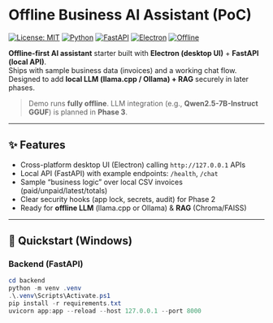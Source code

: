 # Offline Business AI Assistant (PoC)  
[![License: MIT](https://img.shields.io/badge/License-MIT-green.svg)](#license)
[![Python](https://img.shields.io/badge/Python-3.10%2B-blue)](https://www.python.org/)
[![FastAPI](https://img.shields.io/badge/FastAPI-0.111+-teal)](https://fastapi.tiangolo.com/)
[![Electron](https://img.shields.io/badge/Electron-30+-black)](https://www.electronjs.org/)
[![Offline](https://img.shields.io/badge/Mode-100%25%20Offline-important)](#)

**Offline-first AI assistant** starter built with **Electron (desktop UI)** + **FastAPI (local API)**.  
Ships with sample business data (invoices) and a working chat flow. Designed to add **local LLM (llama.cpp / Ollama) + RAG** securely in later phases.

> Demo runs **fully offline**. LLM integration (e.g., **Qwen2.5-7B-Instruct GGUF**) is planned in **Phase 3**.

---

## ✨ Features
- Cross-platform desktop UI (Electron) calling `http://127.0.0.1` APIs
- Local API (FastAPI) with example endpoints: `/health`, `/chat`
- Sample “business logic” over local CSV invoices (paid/unpaid/latest/totals)
- Clear security hooks (app lock, secrets, audit) for Phase 2
- Ready for **offline LLM** (llama.cpp or Ollama) & **RAG** (Chroma/FAISS)

---

## 🚀 Quickstart (Windows)

### Backend (FastAPI)
```powershell
cd backend
python -m venv .venv
.\.venv\Scripts\Activate.ps1
pip install -r requirements.txt
uvicorn app:app --reload --host 127.0.0.1 --port 8000
